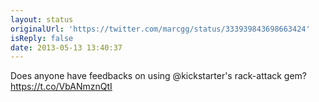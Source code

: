 ```yaml
---
layout: status
originalUrl: 'https://twitter.com/marcgg/status/333939843698663424'
isReply: false
date: 2013-05-13 13:40:37
---
```


Does anyone have feedbacks on using @kickstarter's rack-attack gem? https://t.co/VbANmznQtI

